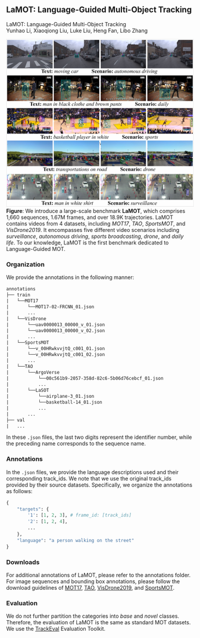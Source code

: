 ## LaMOT: Language-Guided Multi-Object Tracking
LaMOT: Language-Guided Multi-Object Tracking <br>
Yunhao Li, Xiaoqiong Liu, Luke Liu, Heng Fan, Libo Zhang <br>

![examples](assets/examples.png) <br>
**Figure**: We introduce a large-scale benchmark **LaMOT**, which comprises 1,660 sequences, 1.67M frames, and over 18.9K trajectories. LaMOT contains videos from 4 datasets, including *MOT17*, *TAO*, *SportsMOT*, and *VisDrone2019*. It encompasses five different video scenarios including *surveillance*, *autonomous driving*, *sports broadcasting*, *drone*, and *daily life*. To our knowledge, LaMOT is the first benchmark dedicated to Language-Guided MOT.

### Organization
We provide the annotations in the following manner:
```text
annotations
├── train
|   └──MOT17
|       └──MOT17-02-FRCNN_01.json
|       ...
|   └──VisDrone
|       └──uav0000013_00000_v_01.json
|       └──uav0000013_00000_v_02.json
|       ...
|   └──SportsMOT
|       └──v_00HRwkvvjtQ_c001_01.json
|       └──v_00HRwkvvjtQ_c001_02.json
|       ...
|   └──TAO
|       └──ArgoVerse
|           └──00c561b9-2057-358d-82c6-5b06d76cebcf_01.json
|           ...
|       └──LaSOT
|           └──airplane-3_01.json
|           └──basketball-14_01.json
|           ...
|       ...
├── val
|   ...
```
In these   ```.json``` files, the last two digits represent the identifier number, while the preceding name corresponds to the sequence name.

### Annotations
In the ```.json``` files, we provide the language descriptions used and their corresponding track_ids. We note that we use the original track_ids provided by their source datasets. Specifically, we organize the annotations as follows:
```python
{
    "targets": {
        '1': [1, 2, 3], # frame_id: [track_ids]
        '2': [1, 2, 4], 
        ...
    },
    "language": "a person walking on the street"
}
```

### Downloads
For additional annotations of LaMOT, please refer to the annotations folder. For image sequences and bounding box annotations, please follow the download guidelines of [MOT17](https://motchallenge.net/data/MOT17/), [TAO](https://github.com/TAO-Dataset/tao), [VisDrone2019](https://github.com/VisDrone/VisDrone-Dataset), and [SportsMOT](https://github.com/MCG-NJU/SportsMOT).

### Evaluation
We do not further partition the categories into *base* and *novel* classes. Therefore, the evaluation of LaMOT is the same as standard MOT datasets. We use the [TrackEval](https://github.com/JonathonLuiten/TrackEval) Evaluation Toolkit.
